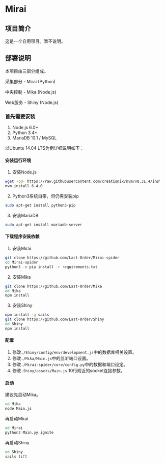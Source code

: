# Mirai

## 项目简介

这是一个自用项目。暂不说明。

## 部署说明

本项目由三部分组成。

采集部分 - Mirai (Python)

中央控制 - Mika (Node.js)

Web服务 - Shiny (Node.js)


### 首先需要安装
1. Node.js 6.0+
2. Python 3.4+
3. MariaDB 10.1 / MySQL

以Ubuntu 14.04 LTS为例详细说明如下：

#### 安装运行环境
1. 安装Node.js

```bash
wget -qO- https://raw.githubusercontent.com/creationix/nvm/v0.31.4/install.sh | bash # 安装nvm
nvm install 6.4.0
```

2. Python3系统自带，但仍需安装pip

```bash
sudo apt-get install python3-pip
```

3. 安装MariaDB
```bash
sudo apt-get install mariadb-server
```

#### 下载程序安装依赖

1. 安装Mirai

```bash
git clone https://github.com/Last-Order/Mirai-spider
cd Mirai-spider
python3 -m pip install -r requirements.txt
```

2. 安装Mika

```bash
git clone https://github.com/Last-Order/Mika
cd Mika
npm install
```

3. 安装Shiny

```bash
npm install -g sails
git clone https://github.com/Last-Order/Shiny
cd Shiny
npm install
```

#### 配置

1. 修改`./Shiny/config/env/development.js`中的数据库相关设置。
2. 修改`./Mika/Main.js`中的监听端口设置。
3. 修改`./Mirai-spider/core/config.py`中的数据和端口设定。
4. 修改`.Shiny/assets/Main.js` 10行附近的socket连接参数。

#### 启动

建议先启动Mika。

```bash
cd Mika
node Main.js
```

再启动Mirai

```bash
cd Mirai
python3 Main.py ignite
```

再启动Shiny
```bash
cd Shiny
sails lift
```